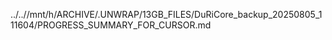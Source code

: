 ../..//mnt/h/ARCHIVE/.UNWRAP/13GB_FILES/DuRiCore_backup_20250805_111604/PROGRESS_SUMMARY_FOR_CURSOR.md